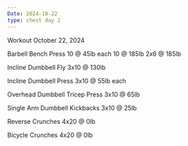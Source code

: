 ```yaml
---
Date: 2024-10-22
type: chest day 2
---
```

Workout October 22, 2024

Barbell Bench Press
10 @ 45lb each
10 @ 185lb
2x6 @ 185lb

Incline Dumbbell Fly
3x10 @ 130lb

Incline Dumbbell Press
3x10 @ 55lb each

Overhead Dumbbell Tricep Press
3x10 @ 65lb

Single Arm Dumbbell Kickbacks
3x10 @ 25lb

Reverse Crunches
4x20 @ 0lb

Bicycle Crunches
4x20 @ 0lb